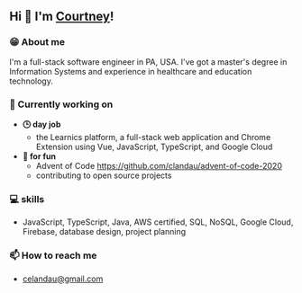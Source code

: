 ## Hi 👋 I'm [Courtney](http://celandau.com)!

### 😁 About me
I'm a full-stack software engineer in PA, USA. I've got a master's degree in Information Systems and experience in healthcare and education technology. 

### 🔭  Currently working on
- **🕒  day job** 
  - the Learnics platform, a full-stack web application and Chrome Extension using Vue, JavaScript, TypeScript, and Google Cloud
- **🌙  for fun**
  - Advent of Code https://github.com/clandau/advent-of-code-2020
  - contributing to open source projects
  
<!--
 ### 🌱 Currently learning
- Golang
- continuing to work on my AWS skills
-->

### 💻  skills
- JavaScript, TypeScript, Java, AWS certified, SQL, NoSQL, Google Cloud, Firebase, database design, project planning

<!-- ### 👯  I’m looking to collaborate on
- open to anything that utilizes my skills, but I am passionate about health and medicine

<!-- **🤔 I’m looking for help with:** -->

<!-- **💬 Ask me about** -->

### 📫  How to reach me
- celandau@gmail.com

<!-- ### 😄  Pronouns
- she/her

**⚡ Fun fact** 
-  -->

<!--
**clandau/clandau** is a ✨ _special_ ✨ repository because its `README.md` (this file) appears on your GitHub profile.

Here are some ideas to get you started:

- 🔭 I’m currently working on ...
- 🌱 I’m currently learning ...
- 👯 I’m looking to collaborate on ...
- 🤔 I’m looking for help with ...
- 💬 Ask me about ...
- 📫 How to reach me: ...
- 😄 Pronouns: ...
- ⚡ Fun fact: ...
-->
